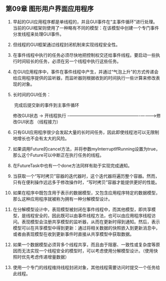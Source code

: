 ## 第09章 图形用户界面应用程序

1. 早起的GUI应用程序都是单线程的，并且GUI事件在“主事件循环”进行处理。当前的GUI框架则使用了一种略有不同的模型：在该模型中创建一个专门事件分发线程来处理GUI事件。

2. 但线程的GUI框架通过线程封闭机制来实现线程安全性。

3. 在事件线程中执行的任务必须尽快地把控制权交还给事件线程。要启动一些执行时间较长的任务，必须在另一个线程中执行这些任务。

4. 在GUI应用程序中，事件在事件线程中产生，并通过“气泡上升”的方式传递会给应用程序提供的监听器，而监听器则根据收到的时间执行一些计算来修改表现的对象。

5. 长时间的GUI任务：

   ​															完成后提交新的事件到主事件循环

   修改GUI状态 -> 开线程执行 -————————————————-————>修改GUI状态     （线程接力）

6. 只有GUI应用程序很少会发起大量的长时间任务，因此即使线程池可以无限制地增长也不会有太大的风险。

7. 如果调用Future的cancel方法，并将参数myInterruptIfRunning设置为true，那么这个Future可以中断正在执行任务的线程。

8. 在FutureTask中也有一个done方法同样有助于实现完成通知。

9. 当获取一个“写时拷贝”容器的迭代器时，这个迭代器将遍历整个容器。然而，只有在便利操作远远多于修改操作时，“写时拷贝”容器才能提供更好的性能。

10. 如果在程序中既包含用于表示的数据模型，又包含应用程序特定的数据模型，那么这种应用程序就被称为拥有一种分解模型设计。

11. 在分解模型设计中，表现模型被封闭在事件线程中，而其他模型，即共享模型，是线程安全的，因此既可以由事件线程方法，也可以由应用程序线程访问。表现模型会注册共享模型的监听器，从而在更新时得到通知。然后，表示模型可以在共享模型中得到更新：通过将相关数据的快照嵌入到更新消息中，或者由表现模型在收到更新事件时直接从共享模型中获取数据。

12. 如果一个数据模型必须背多个线程共享，而且由于阻塞、一致性或复杂度等原因而无法实现一个线程安全的模型时，可以考虑使用分解模型设计。（使用快照时优先考虑传递增量数据）

13. 使用一个专门的线程维持线程封闭对象，其他线程需要访问时提交一个任务给此线程。